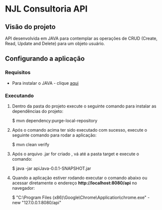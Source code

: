 #  NJL Consultoria API

## Visão do projeto
API desenvolvida em JAVA para contemplar as operações de CRUD (Create, Read, Update and Delete) para um objeto usuário.

## Configurando a aplicação

### Requisitos

* Para instalar o JAVA - clique [aqui](https://java.com)

### Executando

1) Dentro da pasta do projeto execute o seguinte comando para instalar as dependências do projeto:

    $ mvn dependency:purge-local-repository

2) Após o comando acima ter sido executado com sucesso, execute o seguinte comando para rodar a aplicação:

    $ mvn clean verify

3) Após o arquivo .jar for criado , vá até a pasta target e execute o comando:
  
    $ java -jar apiJava-0.0.1-SNAPSHOT.jar

4) Quando a aplicação estiver rodando executar o comando abaixo ou acessar diretamente o endereço **http://localhost:8080/api** no navegador:

    $ "C:\Program Files (x86)\Google\Chrome\Application\chrome.exe" -new "127.0.0.1:8080/api"
